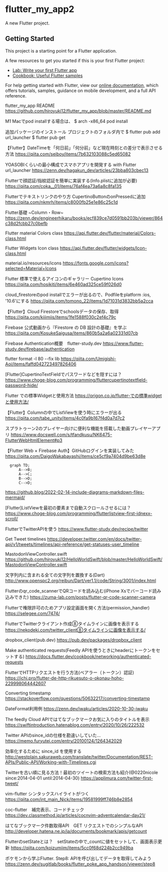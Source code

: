# flutter_my_app2

A new Flutter project.

## Getting Started

This project is a starting point for a Flutter application.

A few resources to get you started if this is your first Flutter project:

- [Lab: Write your first Flutter app](https://flutter.dev/docs/get-started/codelab)
- [Cookbook: Useful Flutter samples](https://flutter.dev/docs/cookbook)

For help getting started with Flutter, view our
[online documentation](https://flutter.dev/docs), which offers tutorials,
samples, guidance on mobile development, and a full API reference.


flutter_my_app README
https://github.com/hiroyuki12/flutter_my_app/blob/master/README.md

M1 Macでpod installする場合は、
$ arch -x86_64 pod install 

追加パッケージのインストール
プロジェクトのフォルダ内で
$ flutter pub add url_launcher 
$ flutter pub get

【Flutter】DateTimeを「何日前」「何分前」など現在時刻との差分で表示させる方法
https://qiita.com/seiboy/items/7b632103088c5ed65082

YOASOBIくらいの最小構成でスマホアプリを開発する with Flutter
url_launcher
https://zenn.dev/hagakun_dev/articles/23bba803cbec13

Flutterで顔認証/指紋認証を簡単に実装する(Info.plistに追加が必要)
https://qiita.com/coka__01/items/76af4ea73a6a8c8fa135

Flutterでテキストリンクのやり方
CupertinoButtonのonPressedに追加
https://qiita.com/nkmrh/items/c8000fb25e1e86c25c1d

Flutter基礎 ~Column・Row~
https://zenn.dev/engineerhikaru/books/ecf839ce7d0591bb203b/viewer/864c38d2fcbb27c0befb

Flutter material Colors class
https://api.flutter.dev/flutter/material/Colors-class.html

Flutter Widgets Icon class
https://api.flutter.dev/flutter/widgets/Icon-class.html

material.io/resources/icons
https://fonts.google.com/icons?selected=Material+Icons


Flutter 標準で使えるアイコンのギャラリー
Cupertino Icons
https://qiita.com/hosikiti/items/6e460ad325ce59f026d0

cloud_firestoreのpod installでエラーが出るので、Podfileをplatform :ios, '10.6'にする
https://qiita.com/tomono_22/items/1d71031d3832bb5a2cca

【Flutter】Cloud Firestoreでschoolsデータの保存、取得
https://qiita.com/kiiimiis/items/1fe1588f030c2ef4c79c

Firebase 公式動画から『Firestore の DB 設計の基礎』を学ぶ
https://qiita.com/KosukeSaigusa/items/860b5a2a6a02331d07cb

Firebase Authentication概要　flutter-study.dev
https://www.flutter-study.dev/firebase/authentication

flutter format -l 80 --fix lib
https://qiita.com/Umigishi-Aoi/items/faffd042723497826406

[Flutter]CupertinoTextFieldでパスワードなどを隠すには？
https://www.choge-blog.com/programming/fluttercupertinotextfield-password-hide/

Flutter での標準Widgetと使用方法
https://origon.co.jp/flutter-での標準widgetと使用方法/

【Flutter】Columnの中でListViewを使う時にエラーが出る
https://qiita.com/tabe_unity/items/4c0fa9b167f4d0a7d7c2

スプラトゥーン2のプレイヤー向けに便利な機能を搭載した動画プレイヤーアプリ
https://www.docswell.com/s/tfandkusu/NK6475-FlutterWebHtmlElement#p3

【Flutter Web × Firebase Auth】GitHubログインを実装してみた
https://qiita.com/DaigoWakabayashi/items/ce5cf9a7404d9be63d8e

```mermaid
  graph TD;
      A-->B;
      A-->C;
      B-->D;
      C-->D;
```

https://github.blog/2022-02-14-include-diagrams-markdown-files-mermaid/

[Flutter]ListViewを最初の要素まで自動スクロールさせるには？
https://www.choge-blog.com/programming/flutterlistview-first-idnexx-scroll/

FlutterでTwitterAPIを使う
https://www.flutter-study.dev/recipe/twitter

Get Tweet timelines
https://developer.twitter.com/en/docs/twitter-api/v1/tweets/timelines/api-reference/get-statuses-user_timeline

MastodonViewController.swift
https://github.com/hiroyuki12/HelloWorldSwift/blob/master/HelloWorldSwift/MastodonViewController.swift

文字列内に含まれる全ての文字列を置換する(Dart)
http://www.openspc2.org/reibun/Dart/ver1.1/code/String/3001/index.html


Flutterのqr_code_scannerでQRコードを読み込む(iPhone Xsでバーコード読み込みできた)
https://zuma-lab.com/posts/flutter-qr-code-scanner-camera

Flutterで権限許可のためアプリ設定画面を開く方法(permission_handler)
https://selegee.com/7474/

FlutterでTwitterクライアント作成⑧タイムラインに画像を表示する
https://nekodeki.com/twitter_client⑧タイムラインに画像を表示する/

dropbox_client(pub.dev)
https://pub.dev/packages/dropbox_client

Make authenticated requests(Feedly APIを使うときにheaderにトークンをセットする)
https://docs.flutter.dev/cookbook/networking/authenticated-requests

FlutterでHTTPリクエストを行う方法(ベアラー（トークン）認証)
https://ichi.pro/flutter-de-http-rikuesuto-o-okonau-hoho-229998064442607

Converting timestamp
https://stackoverflow.com/questions/50632217/converting-timestamp

DateFormat利用例
https://zenn.dev/iwaku/articles/2020-10-30-iwaku

The feedly Cloud APIではてなブックマークお気に入りのタイトルを表示
https://swiftintroduction.hatenablog.com/entry/2020/10/26/222532

Twitter APIのsince_idの仕様を勘違いしていた…
https://memo.furyutei.com/entry/20100124/1264342029

効率化するために since_id を使用する
http://westplain.sakuraweb.com/translate/twitter/Documentation/REST-APIs/Public-API/Working-with-Timelines.cgi

Twitterを古い順に見る方法！最初のツイートの検索方法も紹介(@0220nicole since:2014-04-01 until:2014-04-30)
https://applimura.com/twitter-first-tweet/

vim-flutter シンタックスハイライトがつく
https://qiita.com/int_main_Nick/items/19581999ff746b8e2854

coc-flutter　補完表示、コードチェック
https://dev.classmethod.jp/articles/cocnvim-adventcalendar-day21/

はてなブックマーク件数取得API　GET リクエストでのシンプルなAPI
http://developer.hatena.ne.jp/ja/documents/bookmark/apis/getcount

FlutterのsetStateとは？　setStateの中で_countに値をセットして、画面表示更新
https://qiita.com/koizumiim/items/5cc0f68d224b2cc949ba

ポケモンから学ぶFlutter. Step8: APIを呼び出してデータを取得してみよう
https://zenn.dev/sugitlab/books/flutter_poke_app_handson/viewer/step8
